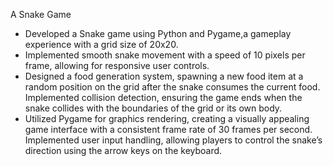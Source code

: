 
A Snake Game

- Developed a Snake game using Python and Pygame,a gameplay experience with a grid size of 20x20.
- Implemented smooth snake movement with a speed of 10 pixels per frame, allowing for responsive user controls.
- Designed a food generation system, spawning a new food item at a random position on the grid after the snake
consumes the current food. Implemented collision detection, ensuring the game ends when the snake collides with the boundaries of the grid or its own body.
- Utilized Pygame for graphics rendering, creating a visually appealing game interface with a consistent frame rate of 30 frames per second. Implemented user input handling, allowing players to control the snake’s direction using the arrow keys on the keyboard.
